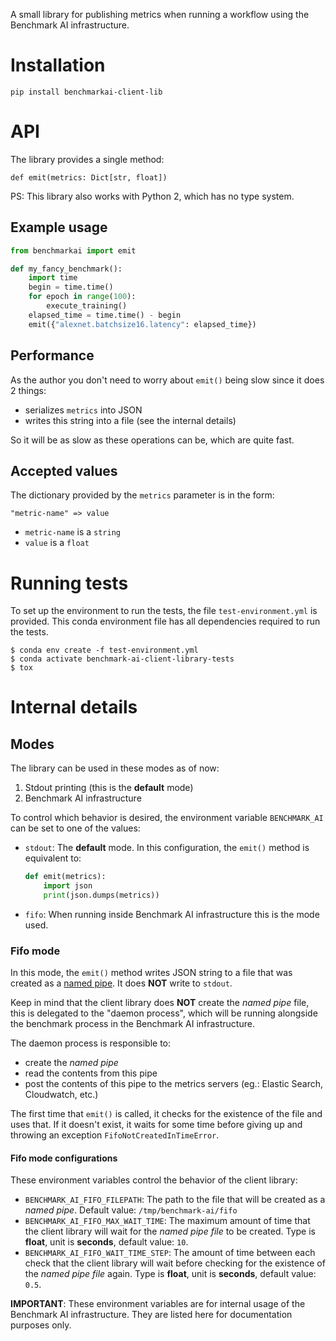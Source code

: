 A small library for publishing metrics when running a workflow using the Benchmark AI infrastructure.

# Installation

```
pip install benchmarkai-client-lib
```

# API

The library provides a single method:

```
def emit(metrics: Dict[str, float])
```

PS: This library also works with Python 2, which has no type system.

## Example usage

```python
from benchmarkai import emit

def my_fancy_benchmark():
    import time
    begin = time.time()
    for epoch in range(100):
        execute_training()
    elapsed_time = time.time() - begin
    emit({"alexnet.batchsize16.latency": elapsed_time})
```

## Performance

As the author you don't need to worry about `emit()` being slow since it does 2 things:

- serializes `metrics` into JSON
- writes this string into a file (see the internal details)

So it will be as slow as these operations can be, which are quite fast.

## Accepted values

The dictionary provided by the `metrics` parameter is in the form:

`"metric-name" => value`

- `metric-name` is a `string`
- `value` is a `float`

# Running tests

To set up the environment to run the tests, the file `test-environment.yml` is provided. This conda environment file
has all dependencies required to run the tests.

```
$ conda env create -f test-environment.yml
$ conda activate benchmark-ai-client-library-tests
$ tox
```

# Internal details

## Modes

The library can be used in these modes as of now:

1. Stdout printing (this is the **default** mode)
1. Benchmark AI infrastructure

To control which behavior is desired, the environment variable `BENCHMARK_AI` can be set to one of the values:

- `stdout`: The **default** mode. In this configuration, the `emit()` method is equivalent to:
    ```python
    def emit(metrics):
        import json
        print(json.dumps(metrics))
    ```

- `fifo`: When running inside Benchmark AI infrastructure this is the mode used.

### Fifo mode

In this mode, the `emit()` method writes JSON string to a file that was created as a 
[named pipe](https://docs.python.org/3.7/library/os.html#os.mkfifo). It does **NOT** write to `stdout`.

Keep in mind that the client library does **NOT** create the *named pipe* file, this is delegated to the
"daemon process", which will be running alongside the benchmark process in the Benchmark AI infrastructure.

The daemon process is responsible to:

- create the *named pipe*
- read the contents from this pipe
- post the contents of this pipe to the metrics servers (eg.: Elastic Search, Cloudwatch, etc.)

The first time that `emit()` is called, it checks for the existence of the file and uses that. If it doesn't exist, it
waits for some time before giving up and throwing an exception `FifoNotCreatedInTimeError`.

#### Fifo mode configurations

These environment variables control the behavior of the client library:

- `BENCHMARK_AI_FIFO_FILEPATH`: The path to the file that will be created as a *named pipe*.
                                Default value: `/tmp/benchmark-ai/fifo`
- `BENCHMARK_AI_FIFO_MAX_WAIT_TIME`: The maximum amount of time that the client library will wait for the
                                     *named pipe file* to be created.
                                     Type is **float**, unit is **seconds**, default value: `10`.
- `BENCHMARK_AI_FIFO_WAIT_TIME_STEP`: The amount of time between each check that the client library will wait before
                                      checking for the existence of the *named pipe file* again.
                                      Type is **float**, unit is **seconds**, default value: `0.5`.

**IMPORTANT**: These environment variables are for internal usage of the Benchmark AI infrastructure. They are listed
               here for documentation purposes only.
